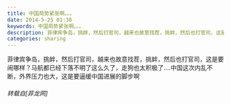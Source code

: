 ```yaml
---
title: 中国局势紧张啊。。。
date: 2014-5-25 01:38
keywords: 中国局势紧张啊。。。
description: 菲律宾争岛，挑衅，然后打官司，越来也故意找茬，挑衅，然后也打官司，这是要闹哪样？马航都已经下落不明了这么久了，走狗也太积极了....中国这次内乱不断，外界压力也大，这是要逼缓中国进展的脚步啊
categories: sharing
---
```

<td class="t_f" id="postmessage_114478">

菲律宾争岛，挑衅，然后打官司，越来也故意找茬，挑衅，然后也打官司，这是要闹哪样？马航都已经下落不明了这么久了，走狗也太积极了....中国这次内乱不断，外界压力也大，这是要逼缓中国进展的脚步啊</td>
###### 转载自[菲龙网]
